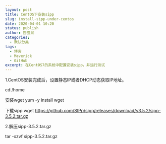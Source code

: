 ```yaml
---
layout: post
title: CentOS下安装sipp
slug: install-sipp-under-centos
date: 2020-04-01 10:20
status: publish
author: 囤囤鼠
categories: 
  - 默认分类
tags: 
  - 博客
  - Maverick
  - GitHub
excerpt: 在CentOS7的系统中配置安装sipp，并运行测试
---
```


1.CentOS安装完成后，设置静态IP或者DHCP动态获取IP地址。

  cd /home
  
  安装wget
  yum -y install wget
  
  下载sipp
  wget https://github.com/SIPp/sipp/releases/download/v3.5.2/sipp-3.5.2.tar.gz


2.解压sipp-3.5.2.tar.gz

  tar -xzvf sipp-3.5.2.tar.gz
